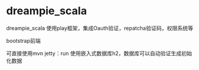 dreampie_scala
========

dreampie_scala
  使用play框架，集成Oauth验证，repatcha验证码，权限系统等

bootstrap前端

可直接使用mvn jetty：run  使用嵌入式数据库h2，数据库可以自动验证生成初始化数据
